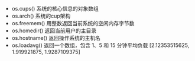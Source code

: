 - os.cups()
  系统的核心信息的对象数组
- os.arch()
  系统的cup架构
- os.freemem()
  用整数返回当前系统的空闲内存字节数
- os.homedir()
  返回当前用户的主目录
- os.hostname()
  返回操作系统的主机名
- os.loadavg()
  返回一个数组，包含 1、5 和 15 分钟平均负载
  [2.12353515625, 1.919921875, 1.9287109375]
